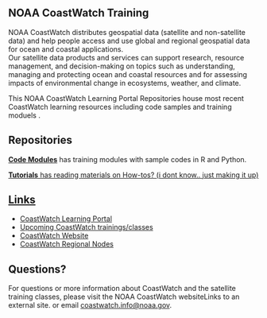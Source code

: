 ## NOAA CoastWatch Training

NOAA CoastWatch distributes geospatial data (satellite and non-satellite data) and help people access and use global and regional geospatial data for ocean and coastal applications.  
Our satellite data products and services can support research, resource management, and decision-making on topics such as understanding, managing and protecting ocean and coastal resources and for assessing impacts of environmental change in ecosystems, weather, and climate.

This NOAA CoastWatch Learning Portal Repositories house most recent CoastWatch learning resources including code samples and training moduels .

## Repositories
**<a href="https://github.com/noaa-coastwatch/Code-Modules">Code Modules</a>** has training modules with sample codes in R and Python.

**<a href="">Tutorials** has reading materials on How-tos? (i dont know.. just making it up)
## Links
* <a href="https://umd.instructure.com/courses/1336575">CoastWatch Learning Portal</a>
* <a href="https://coastwatch.noaa.gov/cwn/learning-portal.html">Upcoming CoastWatch trainings/classes</a>
* <a href="https://coastwatch.noaa.gov/cwn/index.html">CoastWatch Website</a>
* <a href="https://coastwatch.noaa.gov/cwn/about/coastwatch-nodes.html">CoastWatch Regional Nodes</a>


## Questions?
For questions or more information about CoastWatch and the satellite training classes, please visit the NOAA CoastWatch websiteLinks to an external site. or email coastwatch.info@noaa.gov.
